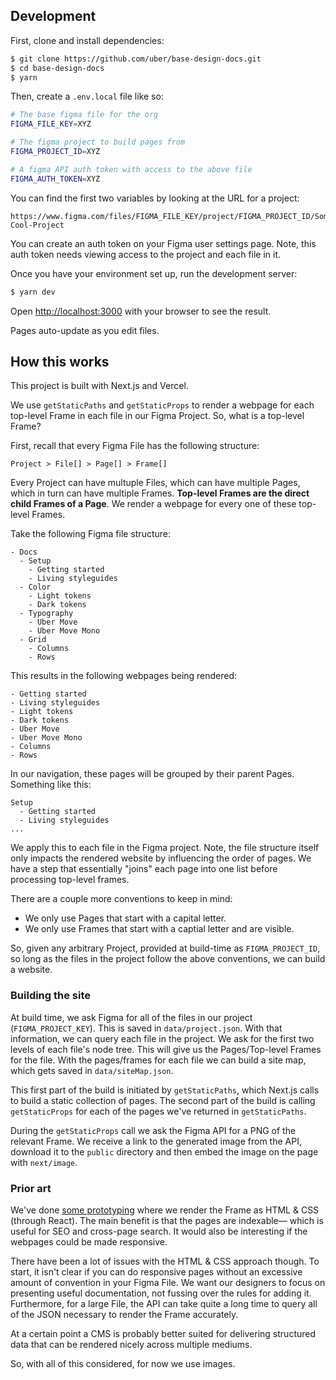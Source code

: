 ## Development

First, clone and install dependencies:

```bash
$ git clone https://github.com/uber/base-design-docs.git
$ cd base-design-docs
$ yarn
```

Then, create a `.env.local` file like so:

```bash
# The base figma file for the org
FIGMA_FILE_KEY=XYZ

# The figma project to build pages from
FIGMA_PROJECT_ID=XYZ

# A figma API auth token with access to the above file
FIGMA_AUTH_TOKEN=XYZ
```

You can find the first two variables by looking at the URL for a project:

```
https://www.figma.com/files/FIGMA_FILE_KEY/project/FIGMA_PROJECT_ID/Some-Cool-Project
```

You can create an auth token on your Figma user settings page. Note, this auth token needs viewing access to the project and each file in it.

Once you have your environment set up, run the development server:

```bash
$ yarn dev
```

Open [http://localhost:3000](http://localhost:3000) with your browser to see the result.

Pages auto-update as you edit files.

## How this works

This project is built with Next.js and Vercel.

We use `getStaticPaths` and `getStaticProps` to render a webpage for each top-level Frame in each file in our Figma Project. So, what is a top-level Frame?

First, recall that every Figma File has the following structure:

```
Project > File[] > Page[] > Frame[]
```

Every Project can have multuple Files, which can have multiple Pages, which in turn can have multiple Frames. **Top-level Frames are the direct child Frames of a Page**. We render a webpage for every one of these top-level Frames.

Take the following Figma file structure:

```
- Docs
  - Setup
    - Getting started
    - Living styleguides
  - Color
    - Light tokens
    - Dark tokens
  - Typography
    - Uber Move
    - Uber Move Mono
  - Grid
    - Columns
    - Rows
```

This results in the following webpages being rendered:

```
- Getting started
- Living styleguides
- Light tokens
- Dark tokens
- Uber Move
- Uber Move Mono
- Columns
- Rows
```

In our navigation, these pages will be grouped by their parent Pages. Something like this:

```
Setup
  - Getting started
  - Living styleguides
...
```

We apply this to each file in the Figma project. Note, the file structure itself only impacts the rendered website by influencing the order of pages. We have a step that essentially "joins" each page into one list before processing top-level frames.

There are a couple more conventions to keep in mind:

- We only use Pages that start with a capital letter.
- We only use Frames that start with a captial letter and are visible.

So, given any arbitrary Project, provided at build-time as `FIGMA_PROJECT_ID`, so long as the files in the project follow the above conventions, we can build a website.

### Building the site

At build time, we ask Figma for all of the files in our project (`FIGMA_PROJECT_KEY`). This is saved in `data/project.json`. With that information, we can query each file in the project. We ask for the first two levels of each file's node tree. This will give us the Pages/Top-level Frames for the file. With the pages/frames for each file we can build a site map, which gets saved in `data/siteMap.json`.

This first part of the build is initiated by `getStaticPaths`, which Next.js calls to build a static collection of pages. The second part of the build is calling `getStaticProps` for each of the pages we've returned in `getStaticPaths`.

During the `getStaticProps` call we ask the Figma API for a PNG of the relevant Frame. We receive a link to the generated image from the API, download it to the `public` directory and then embed the image on the page with `next/image`.

### Prior art

We've done [some prototyping](https://v9-80-0.baseweb.design/guidelines) where we render the Frame as HTML & CSS (through React). The main benefit is that the pages are indexable— which is useful for SEO and cross-page search. It would also be interesting if the webpages could be made responsive.

There have been a lot of issues with the HTML & CSS approach though. To start, it isn't clear if you can do responsive pages without an excessive amount of convention in your Figma File. We want our designers to focus on presenting useful documentation, not fussing over the rules for adding it. Furthermore, for a large File, the API can take quite a long time to query all of the JSON necessary to render the Frame accurately.

At a certain point a CMS is probably better suited for delivering structured data that can be rendered nicely across multiple mediums.

So, with all of this considered, for now we use images.
